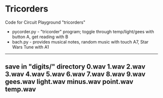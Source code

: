 # Tricorders
Code for Circuit Playground "tricorders"
* pycorder.py - "tricorder" program; toggle through temp/light/gees with button A, get reading with B
* bach.py  - provides musical notes, random music with touch A7, Star Wars Tune with A1
--------------------------
save in "digits/" directory
0.wav
1.wav
2.wav
3.wav
4.wav
5.wav
6.wav
7.wav
8.wav
9.wav
gees.wav
light.wav
minus.wav
point.wav
temp.wav
------------------

